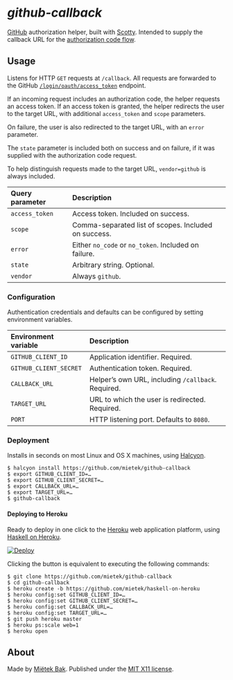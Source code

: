 _github-callback_
=================

[GitHub](https://github.com/) authorization helper, built with [Scotty](https://github.com/scotty-web/scotty).  Intended to supply the callback URL for the [authorization code flow](https://developer.github.com/v3/oauth/#web-application-flow).


Usage
-----

Listens for HTTP `GET` requests at `/callback`.  All requests are forwarded to the GitHub [`/login/oauth/access_token`](https://developer.github.com/v3/oauth/#github-redirects-back-to-your-site) endpoint.

If an incoming request includes an authorization code, the helper requests an access token.  If an access token is granted, the helper redirects the user to the target URL, with additional `access_token` and `scope` parameters.

On failure, the user is also redirected to the target URL, with an `error` parameter.

The `state` parameter is included both on success and on failure, if it was supplied with the authorization code request.

To help distinguish requests made to the target URL, `vendor=github` is always included.

| Query parameter | Description
| :-------------- | :----------
| `access_token`  | Access token.  Included on success.
| `scope`         | Comma-separated list of scopes.  Included on success.
| `error`         | Either `no_code` or `no_token`.  Included on failure.
| `state`         | Arbitrary string.  Optional.
| `vendor`        | Always `github`.


### Configuration

Authentication credentials and defaults can be configured by setting environment variables.

| Environment variable         | Description
| :--------------------------- | :----------
| `GITHUB_CLIENT_ID`           | Application identifier.  Required.
| `GITHUB_CLIENT_SECRET`       | Authentication token.  Required.
| `CALLBACK_URL`               | Helper’s own URL, including `/callback`.  Required.
| `TARGET_URL`                 | URL to which the user is redirected.  Required.
| `PORT`                       | HTTP listening port.  Defaults to `8080`.


### Deployment

Installs in seconds on most Linux and OS X machines, using [Halcyon](https://halcyon.sh/).

```
$ halcyon install https://github.com/mietek/github-callback
$ export GITHUB_CLIENT_ID=…
$ export GITHUB_CLIENT_SECRET=…
$ export CALLBACK_URL=…
$ export TARGET_URL=…
$ github-callback
```


#### Deploying to Heroku

Ready to deploy in one click to the [Heroku](https://heroku.com/) web application platform, using [Haskell on Heroku](https://haskellonheroku.com/).

[![Deploy](https://www.herokucdn.com/deploy/button.svg)](https://heroku.com/deploy?template=https://github.com/mietek/github-callback)

Clicking the button is equivalent to executing the following commands:

```
$ git clone https://github.com/mietek/github-callback
$ cd github-callback
$ heroku create -b https://github.com/mietek/haskell-on-heroku
$ heroku config:set GITHUB_CLIENT_ID=…
$ heroku config:set GITHUB_CLIENT_SECRET=…
$ heroku config:set CALLBACK_URL=…
$ heroku config:set TARGET_URL=…
$ git push heroku master
$ heroku ps:scale web=1
$ heroku open
```


About
-----

Made by [Miëtek Bak](https://mietek.io/).  Published under the [MIT X11 license](https://mietek.io/license/).
